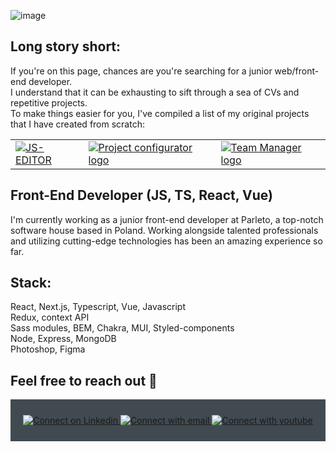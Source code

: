 ![image](https://user-images.githubusercontent.com/109315248/222615792-aea3337b-0c7e-4e84-9dc9-69be067b8472.png)

  ## Long story short:
If you're on this page, chances are you're searching for a junior web/front-end developer.<br>
I understand that it can be exhausting to sift through a sea of CVs and repetitive projects. <br>
To make things easier for you, I've compiled a list of my original projects that I have created from scratch:


<table>
    <tr>
     <td valign="top">
      <a href="[https://github.com/PioterAndrzejewski/archi-details" target=”_blank](https://github.com/PioterAndrzejewski/js-editor)”>
        <img src="https://github.com/PioterAndrzejewski/PioterAndrzejewski/assets/109315248/15ee56b1-4d1b-4bc3-a03d-62a6c8577125" alt="JS-EDITOR">
      </a>
    </td>
    <td valign="top">
      <a href="https://github.com/PioterAndrzejewski/project_configurator_frontend" target=”_blank”>
        <img src="https://user-images.githubusercontent.com/109315248/222612060-c545e913-e90c-4543-9118-7ec45e43f0b8.png" alt="Project configurator logo">
      </a>
    </td>
    <td valign="top">
      <a href="https://github.com/PioterAndrzejewski/team_manager_frontend" target=”_blank”>
        <img src="https://user-images.githubusercontent.com/109315248/222612423-666f68f7-e79f-42ed-ba4b-e3b0f22d053d.png" alt="Team Manager logo">
      </a>
    </td>
  </tr>
</table>

## Front-End Developer (JS, TS, React, Vue)

I'm currently working as a junior front-end developer at Parleto, a top-notch software house based in Poland. Working alongside talented professionals and utilizing cutting-edge technologies has been an amazing experience so far.

  ## Stack: 
React, Next.js, Typescript, Vue, Javascript<br>
Redux, context API<br>
Sass modules, BEM, Chakra, MUI, Styled-components<br>
Node, Express, MongoDB<br>
Photoshop, Figma<br>


  ##  Feel free to reach out 💬

<div align="center" style="background:#414a50; padding: 25px 0;">
     <a href="https://www.linkedin.com/in/piotr-andrzejewski-6241751a3/" target=”_blank”>
        <img src="https://raw.githubusercontent.com/Iwi4a/iwi4a/master/assets/linkedin.svg" alt="Connect on Linkedin">
    </a>
    <a href="mailto:p.andrzejewski@outlook.com" target=”_blank”>
        <img src="https://user-images.githubusercontent.com/109315248/222614744-0efa4174-693f-481c-baf0-d4f96e01730e.png" alt="Connect with email">
    </a>
    <a href="https://www.youtube.com/rzutoka" target=”_blank”>
        <img src="https://user-images.githubusercontent.com/109315248/222616553-7cd0cae5-003b-4513-ab80-03ccd36bdcb3.png" alt="Connect with youtube">
    </a>
</div>

